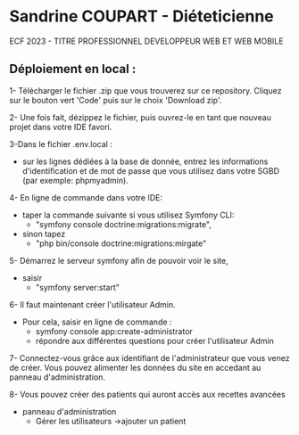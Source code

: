 Sandrine COUPART - Diéteticienne
============================

ECF 2023 - TITRE PROFESSIONNEL DEVELOPPEUR WEB ET WEB MOBILE

## Déploiement en local :

1- Télécharger le fichier .zip que vous trouverez sur ce repository. Cliquez sur le bouton vert 'Code' puis sur le choix 'Download zip'.

2- Une fois fait, dézippez le fichier, puis ouvrez-le en tant que nouveau projet dans votre IDE favori.

3-Dans le fichier .env.local :
 * sur les lignes dédiées à la base de donnée, entrez les informations d'identification et de mot de passe que vous utilisez dans votre SGBD (par exemple: phpmyadmin).

4- En ligne de commande dans votre IDE:
* taper la commande suivante si vous utilisez Symfony CLI:
    - "symfony console doctrine:migrations:migrate",
* sinon tapez 
    - "php bin/console doctrine:migrations:mirgate"

5- Démarrez le serveur symfony afin de pouvoir voir le site, 
* saisir 
    - "symfony server:start"

6- Il faut maintenant créer l'utilisateur Admin. 
* Pour cela, saisir en ligne de commande :
    - symfony console app:create-administrator
    - répondre aux différentes questions pour créer l'utilisateur Admin

7- Connectez-vous grâce aux identifiant de l'administrateur que vous venez de créer. Vous pouvez alimenter les données du site en accedant au panneau d'administration.

8- Vous pouvez créer des patients qui auront accès aux recettes avancées
* panneau d'administration
    - Gérer les utilisateurs ->ajouter un patient



